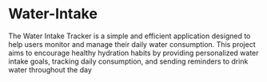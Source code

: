 # Water-Intake
The Water Intake Tracker is a simple and efficient application designed to help users monitor and manage their daily water consumption. This project aims to encourage healthy hydration habits by providing personalized water intake goals, tracking daily consumption, and sending reminders to drink water throughout the day
